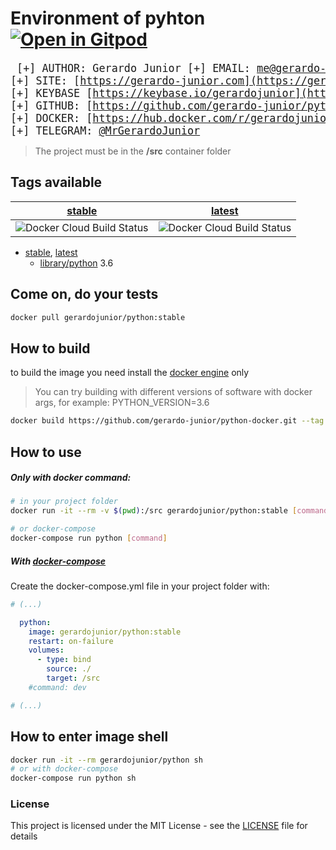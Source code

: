 # Environment of pyhton [![Open in Gitpod](https://gitpod.io/button/open-in-gitpod.svg)](https://gitpod.io/#https://github.com/gerardo-junior/python-docker.git)


<big><pre>
    [+] AUTHOR:       Gerardo Junior
    [+] EMAIL:        [me@gerardo-junior.com](mailto:me@gerardo-junior.com)
    [+] SITE:         [https://gerardo-junior.com](https://gerardo-junior.com)
    [+] KEYBASE       [https://keybase.io/gerardojunior](https://keybase.io/gerardojunior)
    [+] GITHUB:       [https://github.com/gerardo-junior/python-docker.git](https://github.com/gerardo-junior/python-docker.git)
    [+] DOCKER:       [https://hub.docker.com/r/gerardojunior/python](https://hub.docker.com/r/gerardojunior/python)
    [+] TELEGRAM:     [@MrGerardoJunior](https://t.me/MrGerardoJunior)
</pre></big>


> The project must be in the **/src** container folder 

## Tags available

| [stable](https://github.com/gerardo-junior/python-docker/blob/master/Dockerfile) | [latest](https://github.com/gerardo-junior/python-docker/blob/develop/Dockerfile) |
|-|-|
| ![Docker Cloud Build Status](https://img.shields.io/docker/cloud/build/gerardojunior/python?style=for-the-badge&tag=stable) | ![Docker Cloud Build Status](https://img.shields.io/docker/cloud/build/gerardojunior/python?style=for-the-badge&tag=lastest) |

- [stable](https://github.com/gerardo-junior/python-docker/blob/master/Dockerfile), [latest](https://github.com/gerardo-junior/python-docker/blob/develop/Dockerfile)   
    - [library/python](https://hub.docker.com/_/python) 3.6

## Come on, do your tests

```bash
docker pull gerardojunior/python:stable
```
## How to build

to build the image you need install the [docker engine](https://www.docker.com/) only

> You can try building with different versions of software with docker args, for example: PYTHON_VERSION=3.6

```bash
docker build https://github.com/gerardo-junior/python-docker.git --tag gerardojunior/python
```

## How to use

##### Only with docker command:

```bash
# in your project folder
docker run -it --rm -v $(pwd):/src gerardojunior/python:stable [command]

# or docker-compose
docker-compose run python [command]
```
##### With [docker-compose](https://docs.docker.com/compose/)

Create the docker-compose.yml file  in your project folder with:

```yml
# (...)

  python:
    image: gerardojunior/python:stable
    restart: on-failure
    volumes:
      - type: bind
        source: ./
        target: /src
    #command: dev

# (...)
```

## How to enter image shell
 
```bash
docker run -it --rm gerardojunior/python sh
# or with docker-compose
docker-compose run python sh
```

### License  
This project is licensed under the MIT License - see the [LICENSE](https://github.com/gerardo-junior/python-docker/blob/master/0LICENSE) file for details

